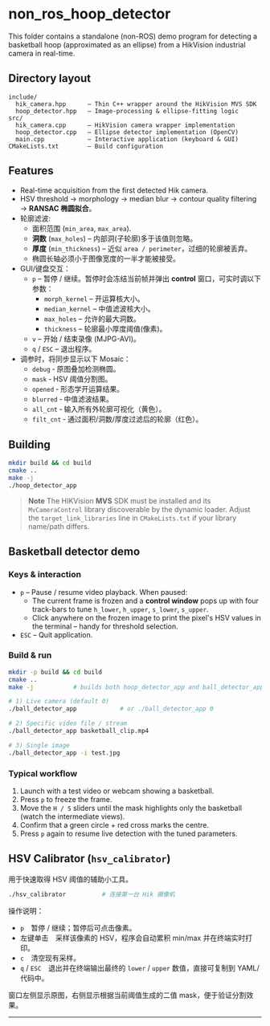 # non_ros_hoop_detector

This folder contains a standalone (non-ROS) demo program for detecting a basketball hoop (approximated as an ellipse) from a HikVision industrial camera in real-time.

## Directory layout

```
include/
  hik_camera.hpp      – Thin C++ wrapper around the HikVision MVS SDK
  hoop_detector.hpp   – Image-processing & ellipse-fitting logic
src/
  hik_camera.cpp      – HikVision camera wrapper implementation
  hoop_detector.cpp   – Ellipse detector implementation (OpenCV)
  main.cpp            – Interactive application (keyboard & GUI)
CMakeLists.txt        – Build configuration
```

## Features

* Real-time acquisition from the first detected Hik camera.
* HSV threshold → morphology → median blur → contour quality filtering → **RANSAC 椭圆拟合**。
* 轮廓滤波:
  * 面积范围 (`min_area`, `max_area`).
  * **洞数** (`max_holes`) – 内部洞(子轮廓)多于该值则忽略。
  * **厚度** (`min_thickness`) – 近似 `area / perimeter`，过细的轮廓被丢弃。
  * 椭圆长轴必须小于图像宽度的一半才能被接受。
* GUI/键盘交互：
  * `p` – 暂停 / 继续。暂停时会冻结当前帧并弹出 **control** 窗口，可实时调以下参数：
    * `morph_kernel` – 开运算核大小。
    * `median_kernel` – 中值滤波核大小。
    * `max_holes` – 允许的最大洞数。
    * `thickness` – 轮廓最小厚度阈值(像素)。
  * `v` – 开始 / 结束录像 (MJPG-AVI)。
  * `q` / `ESC` – 退出程序。
* 调参时，将同步显示以下 Mosaic：
  * `debug` ‑ 原图叠加检测椭圆。
  * `mask` ‑ HSV 阈值分割图。
  * `opened` ‑ 形态学开运算结果。
  * `blurred` ‑ 中值滤波结果。
  * `all_cnt` ‑ 输入所有外轮廓可视化（黄色）。
  * `filt_cnt` ‑ 通过面积/洞数/厚度过滤后的轮廓（红色）。

## Building

```bash
mkdir build && cd build
cmake ..
make -j
./hoop_detector_app
```

> **Note**  The HIKVision **MVS** SDK must be installed and its `MvCameraControl` library discoverable by the dynamic loader. Adjust the `target_link_libraries` line in `CMakeLists.txt` if your library name/path differs. 

## Basketball detector demo

### Keys & interaction

* `p` – Pause / resume video playback. When paused:
  * The current frame is frozen and a **control window** pops up with four track-bars to tune `h_lower`, `h_upper`, `s_lower`, `s_upper`.
  * Click anywhere on the frozen image to print the pixel's HSV values in the terminal – handy for threshold selection.
* `ESC` – Quit application.

### Build & run

```bash
mkdir -p build && cd build
cmake ..
make -j           # builds both hoop_detector_app and ball_detector_app

# 1) Live camera (default 0)
./ball_detector_app            # or ./ball_detector_app 0

# 2) Specific video file / stream
./ball_detector_app basketball_clip.mp4

# 3) Single image
./ball_detector_app -i test.jpg
```

### Typical workflow

1. Launch with a test video or webcam showing a basketball.
2. Press `p` to freeze the frame.
3. Move the `H / S` sliders until the mask highlights only the basketball (watch the intermediate views).
4. Confirm that a green circle + red cross marks the centre.
5. Press `p` again to resume live detection with the tuned parameters.

## HSV Calibrator (`hsv_calibrator`)

用于快速取得 HSV 阈值的辅助小工具。

```bash
./hsv_calibrator          # 连接第一台 Hik 摄像机
```

操作说明：

* `p` 暂停 / 继续；暂停后可点击像素。
* 左键单击 采样该像素的 HSV，程序会自动累积 min/max 并在终端实时打印。
* `c` 清空现有采样。
* `q` / `ESC` 退出并在终端输出最终的 `lower` / `upper` 数值，直接可复制到 YAML/代码中。

窗口左侧显示原图，右侧显示根据当前阈值生成的二值 mask，便于验证分割效果。

--- 